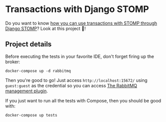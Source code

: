 # Transactions with Django STOMP

Do you want to know [how you can use transactions with STOMP through Django STOMP](https://www.willianantunes.com/blog/2022/01/using-transactions-with-stomp-with-the-help-of-django-stomp/)? Look at this project 👀!

## Project details

Before executing the tests in your favorite IDE, don't forget firing up the broker:

    docker-compose up -d rabbitmq

Then you're good to go! Just access `http://localhost:15672/` using `guest:guest` as the credential so you can access [The RabbitMQ management plugin](https://www.rabbitmq.com/management.html).

If you just want to run all the tests with Compose, then you should be good with:

    docker-compose up tests
